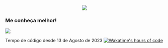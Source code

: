 <!---->
<h1 align="center">
    <img src="https://readme-typing-svg.herokuapp.com/?font=Arial&size=35&center=true&vCenter=true&width=500&height=70&duration=3000&lines=Seja+bem+vindo!;+Me+chamo+Kauan+Peçanha.;" />
</h1>

### Me conheça melhor!
<!--Badge do Linkedin-->
<a href="https://www.linkedin.com/in/kauan-peçanha-171539241" target="_blank">
  <img src="https://img.shields.io/badge/LinkedIn-0077B5?style=for-the-badge&logo=linkedin&logoColor=white" target="_blank" />
</a>

<!--
### Conheça minhas estatísticas abaixo:
-->

<!--Estatísticas do Github-->
<!-- ![kauanpecanha's GitHub stats](https://github-readme-stats.vercel.app/api?username=kauanpecanha&count_private=true&hide=stars&theme=midnight-purple) -->
<!--Linguagens mais programadas no github stats-->
<!-- [![Top Langs](https://github-readme-stats.vercel.app/api/top-langs/?username=kauanpecanha&hide=jupyter%20notebook,c%2B%2B)](https://github.com/kauanpecanha/github-readme-stats) -->

Tempo de código desde 13 de Agosto de 2023
[![Wakatime's hours of code](https://wakatime.com/badge/user/2c59aa78-1393-4679-bb13-0525ed47791b.svg)](https://wakatime.com/@2c59aa78-1393-4679-bb13-0525ed47791b)
